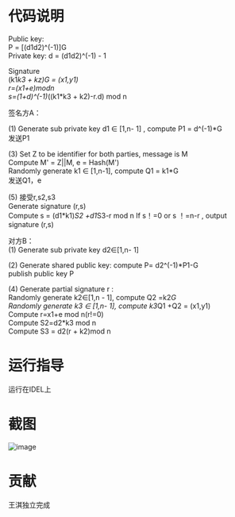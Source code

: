 # 代码说明
Public key:     
P = [(d1d2)^(-1)]G    
Private key: d = (d1d2)^(-1) - 1

Signature   
(k1*k3 + kz)G = (x1,y1)   
r=(x1+e)modn    
s=(1+d)^(-1)*((k1*k3 + k2)-r.d) mod n   

签名方A：

(1) Generate sub private key d1 ∈ [1,n- 1] , compute P1 = d^(-1)*G    
发送P1

(3) Set Z to be identifier for both parties, message is M     
Compute M' = Z||M, e = Hash(M')   
Randomly generate k1 ∈ [1,n-1], compute Q1 = k1*G   
发送Q1，e

(5) 接受r,s2,s3   
Generate signature (r,s)       
Compute s = (d1*k1)*S2 +d1*S3-r mod n  If s！=0 or s ！=n-r , output signature (r,s)    

对方B：    
(1) Generate sub private key d2∈[1,n- 1]

(2) Generate shared public key: compute P= d2^(-1)*P1-G     
publish public key P

(4) Generate partial signature r :    
Randomly generate k2∈[1,n - 1], compute Q2 =k2*G    
Randomly generate k3 ∈ [1,n- 1], compute k3*Q1 +Q2 = (x1,y1)    
Compute r=x1+e mod n(r!=0)    
Compute S2=d2*k3 mod n   
Compute S3 = d2(r + k2)mod n    
# 运行指导
运行在IDEL上
# 截图
![image](https://user-images.githubusercontent.com/105595347/181909095-a45555e5-97b2-4cf6-bc1e-908a40ba6200.png)

# 贡献
王淇独立完成

